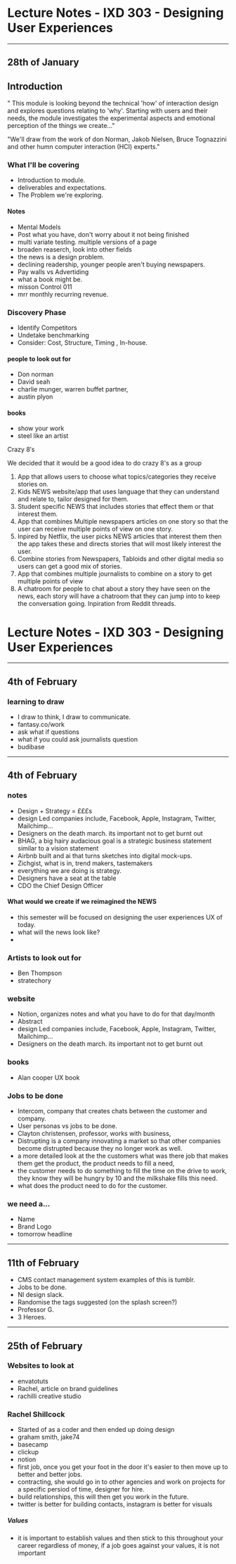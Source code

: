 # Lecture Notes - IXD 303 - Designing User Experiences

___

## 28th of January

## Introduction
" This module is looking beyond the technical 'how' of interaction design and explores questions relating to 'why'. Starting with users and their needs, the module investigates the experimental aspects and emotional perception of the things we create..."

"We'll draw from the work of don Norman, Jakob Nielsen, Bruce Tognazzini and other humn computer interaction (HCI) experts."



### What I'll be covering
- Introduction to module.
- deliverables and expectations.
- The Problem we're exploring.

#### Notes
- Mental Models 
- Post what you have, don't worry about it not being finished
- multi variate testing. multiple versions of a page
- broaden reaserch, look into other fields
- the news is a design problem.
- declining readership, younger people aren't buying newspapers. 
- Pay walls vs Advertiding
- what a book might be.
- misson Control 011 
- mrr monthly recurring revenue.


### Discovery Phase
- Identify Competitors
- Undetake benchmarking
- Consider: Cost, Structure, Timing , In-house.


#### people to look out for
- Don norman 
- David seah
- charlie munger, warren buffet partner,
- austin plyon

#### books
- show your work
- steel like an artist

Crazy 8′s

We decided that it would be a good idea to do crazy 8's as a group 

1. App that allows users to choose what topics/categories they receive stories on.
2. Kids NEWS website/app that uses language that they can understand and relate to, tailor designed for them. 
3. Student specific NEWS that includes stories that effect them or that interest them.
4. App that combines Multiple newspapers articles on one story so that the user can receive multiple points of view on one story. 
5. Inpired by Netflix, the user picks NEWS articles that interest them then the app takes these and directs stories that will most likely interest the user. 
6. Combine stories from Newspapers, Tabloids and other digital media so users can get a good mix of stories. 
7. App that combines multiple journalists to combine on a story to get multiple points of view
8. A chatroom for people to chat about a story they have seen on the news, each story will have a chatroom that they can jump into to keep the conversation going. Inpiration from Reddit threads.


# Lecture Notes - IXD 303 - Designing User Experiences

___

## 4th of February

### learning to draw
- I draw to think, I draw to communicate.
- fantasy.co/work
- ask what if questions
- what if you could ask journalists question
- budibase 

___

## 4th of February

### notes
- Design + Strategy = £££s
- design Led companies include, Facebook, Apple, Instagram, Twitter, Mailchimp...
- Designers on the death march. its important not to get burnt out
- BHAG, a big hairy audacious goal is a strategic business statement similar to a vision statement
- Airbnb built and ai that turns sketches into digital mock-ups.
- Zichgist, what is in, trend makers, tastemakers
- everything we are doing is strategy. 
- Designers have a seat at the table
- CDO the Chief Design Officer

#### What would we create if we reimagined the NEWS
- this semester will be focused on designing the user experiences UX of today.
- what will the news look like?
- 

### Artists to look out for
- Ben Thompson 
- stratechory

### website
- Notion, organizes notes and what you have to do for that day/month 
- Abstract
- design Led companies include, Facebook, Apple, Instagram, Twitter, Mailchimp...
- Designers on the death march. its important not to get burnt out

### books
- Alan cooper UX book

### Jobs to be done
- Intercom, company that creates chats between the customer and company.
- User personas vs jobs to be done.
- Clayton christensen, professor, works with business, 
- Distrupting is a company innovating a market so that other companies become distrupted because they no longer work as well.
- a more detailed look at the the customers what was there job that makes them get the product, the product needs to fill a need, 
- the customer needs to do something to fill the time on the drive to work, they know they will be hungry by 10 and the milkshake fills this need.
- what does the product need to do for the customer.

### we need a...
- Name
- Brand Logo 
- tomorrow headline

___

## 11th of February

- CMS contact management system examples of this is tumblr.
- Jobs to be done.
- NI design slack.
- Randomise the tags suggested (on the splash screen?)
- Professor G.
- 3 Heroes.


___

## 25th of February

### Websites to look at
- envatotuts
- Rachel, article on brand guidelines
- rachilli creative studio

### Rachel Shillcock
- Started of as a coder and then ended up doing design
- graham smith, jake74
- basecamp 
- clickup 
- notion
- first job, once you get your foot in the door it's easier to then move up to better and better jobs.
- contracting, she would go in to other agencies and work on projects for a specific persiod of time, designer for hire.
- build relationships, this will then get you work in the future.
- twitter is better for building contacts, instagram is better for visuals 

##### Values 
- it is important to establish values and then stick to this throughout your career regardless of money, if a job goes against your values, it is not important